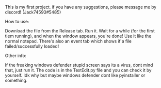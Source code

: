 This is my first project. if you have any suggestions, please message me by discord! (Jack74593#5485)

How to use:

Download the file from the Release tab.
Run it.
Wait for a while (for the first tiem running), and when the window appears, you're done! Use it like the normal notepad. There's also an event tab which shows if a file failed/successfully loaded!

Other info:

If the freaking windows defender stupid screen says its a virus, dont mind that, just run it. The code is in the TextEdit.py file and you can check it by yourself. Idk why but maybe windows defender dont like pyinstaller or something.
